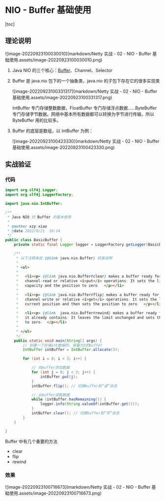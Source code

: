 # NIO - Buffer 基础使用

[toc]

## 理论说明

![image-20220923100030010](markdown/Netty 实战 - 02 - NIO - Buffer 基础使用.assets/image-20220923100030010.png)

1.   Java NIO 的三个核心：<u>Buffer</u>、Channel、Selector

     

2.   Buffer 是 java.nio 包下的一个抽象类，java.nio 的子包下存在它的很多实现类

     ![image-20220923100331317](markdown/Netty 实战 - 02 - NIO - Buffer 基础使用.assets/image-20220923100331317.png)

     IntBuffer 专门存储整数数据，FloatBuffer 专门存储浮点数据......ByteBuffer 专门存储字节数据。网络中基本所有数据都可以转换为字节进行传输，所以 ByteBuffer 用的比较多。

     

3.   Buffer 的底层是数组，以 IntBuffer 为例：

     ![image-20220923100423330](markdown/Netty 实战 - 02 - NIO - Buffer 基础使用.assets/image-20220923100423330.png)



## 实战验证

### 代码

```java
import org.slf4j.Logger;
import org.slf4j.LoggerFactory;

import java.nio.IntBuffer;

/**
 * Java NIO 的 Buffer 的基本使用
 *
 * @author xzy.xiao
 * @date 2022/9/21  16:14
 */
public class BasicBuffer {
    private static final Logger logger = LoggerFactory.getLogger(BasicBuffer.class);

    /**
     * 以下注释来自 {@link java.nio.Buffer} 的类说明
     *
     * <ul>
     *
     *   <li><p> {@link java.nio.Buffer#clear} makes a buffer ready for a new sequence of
     *   channel-read or relative <i>put</i> operations: It sets the limit to the
     *   capacity and the position to zero.  </p></li>
     *
     *   <li><p> {@link java.nio.Buffer#flip} makes a buffer ready for a new sequence of
     *   channel-write or relative <i>get</i> operations: It sets the limit to the
     *   current position and then sets the position to zero.  </p></li>
     *
     *   <li><p> {@link  java.nio.Buffer#rewind} makes a buffer ready for re-reading the data that
     *   it already contains: It leaves the limit unchanged and sets the position
     *   to zero.  </p></li>
     *
     * </ul>
     */
    public static void main(String[] args) {
        // 创建一个存储int数据的，容量为3的buffer
        IntBuffer intBuffer = IntBuffer.allocate(3);

        for (int i = 0; i < 3; i++) {

            // 向buffer添加数据
            for (int j = 0; j < 3; j++) {
                intBuffer.put(j);
            }
            intBuffer.flip(); // 切换buffer到“读”状态

            // 从buffer读取数据
            while (intBuffer.hasRemaining()) {
                logger.info(String.valueOf(intBuffer.get()));
            }
            intBuffer.clear(); // 切换buffer到“写”状态
        }
    }

}
```

Buffer 中有几个重要的方法

-   clear
-   flip
-   rewind



### 效果

![image-20220923100716673](markdown/Netty 实战 - 02 - NIO - Buffer 基础使用.assets/image-20220923100716673.png)